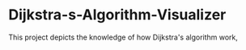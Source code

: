 # Dijkstra-s-Algorithm-Visualizer
This project depicts the knowledge of how  Dijkstra's algorithm work,
